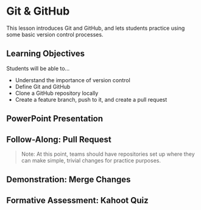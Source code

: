 # Git & GitHub
This lesson introduces Git and GitHub, and lets students practice using some basic version control processes.

## Learning Objectives
Students will be able to...

- Understand the importance of version control
- Define Git and GitHub
- Clone a GitHub repository locally
- Create a feature branch, push to it, and create a pull request

## PowerPoint Presentation


## Follow-Along: Pull Request
>Note: At this point, teams should have repositories set up where they can make simple, trivial changes for practice purposes.


## Demonstration: Merge Changes


## Formative Assessment: Kahoot Quiz


